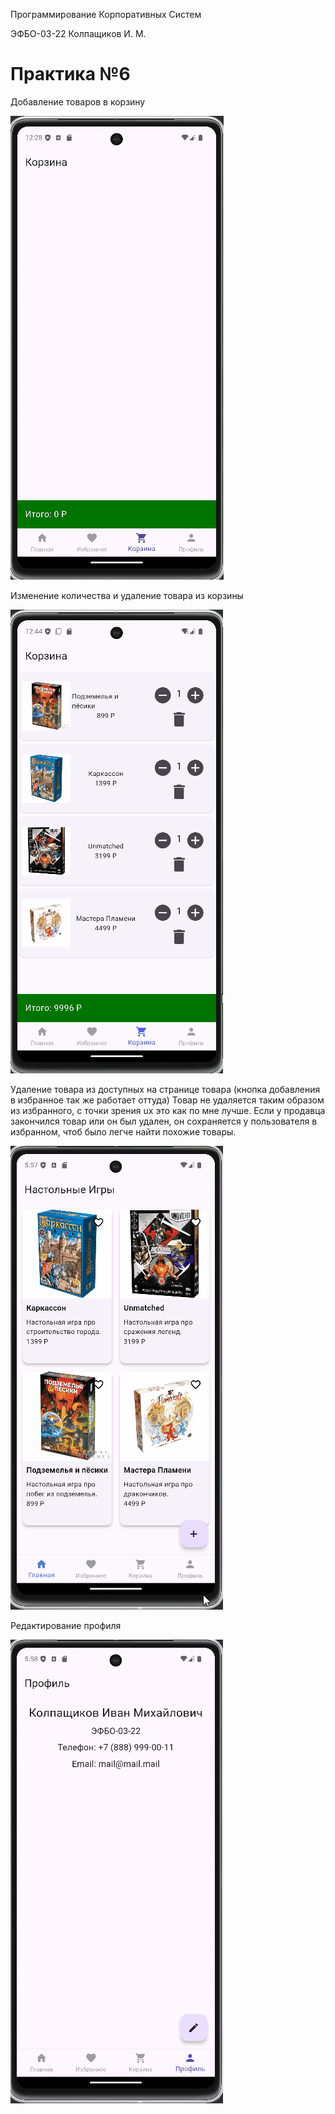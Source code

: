 Программирование Корпоративных Систем

ЭФБО-03-22 Колпащиков И. М.

# Практика №6

Добавление товаров в корзину

![alt_text](https://github.com/RogaJedi/flat_6/blob/master/flat_6-demo-1.gif)

Изменение количества и удаление товара из корзины

![alt_text](https://github.com/RogaJedi/flat_6/blob/master/flat_6-demo-2.gif)

Удаление товара из доступных на странице товара (кнопка добавления в избранное так же работает оттуда)
Товар не удаляется таким образом из избранного, с точки зрения ux это как по мне лучше. Если у продавца закончился товар или он был удален, он сохраняется у пользователя в избранном, чтоб было легче найти похожие товары.

![alt_text](https://github.com/RogaJedi/flat_6/blob/master/flat_6-demo-3.gif)

Редактирование профиля

![alt_text](https://github.com/RogaJedi/flat_6/blob/master/flat_6-demo-4.gif)
